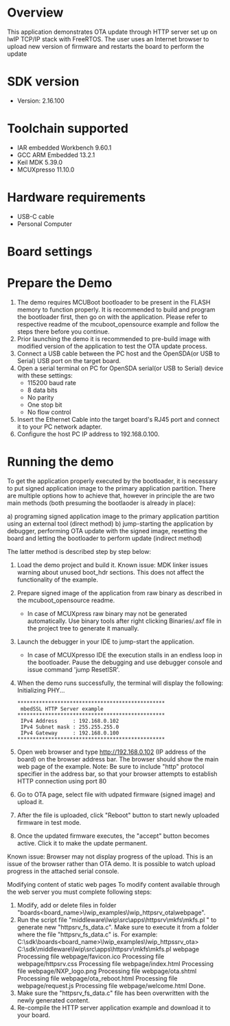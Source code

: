 Overview
========

This application demonstrates OTA update through HTTP server set up on lwIP TCP/IP stack with
FreeRTOS. The user uses an Internet browser to upload new version of firmware and restarts the board to perform the update


SDK version
===========
- Version: 2.16.100

Toolchain supported
===================
- IAR embedded Workbench  9.60.1
- GCC ARM Embedded  13.2.1
- Keil MDK  5.39.0
- MCUXpresso  11.10.0

Hardware requirements
=====================
- USB-C cable
- Personal Computer


Board settings
==============

Prepare the Demo
================
1. The demo requires MCUBoot bootloader to be present in the FLASH memory to function properly.
   It is recommended to build and program the bootloader first, then go on with the application.
   Please refer to respective readme of the mcuboot_opensource example and follow the steps there before you continue.
2. Prior launching the demo it is recommended to pre-build image with modified version of the application to test the OTA update process.
3. Connect a USB cable between the PC host and the OpenSDA(or USB to Serial) USB port on the target board.
4. Open a serial terminal on PC for OpenSDA serial(or USB to Serial) device with these settings:
    - 115200 baud rate
    - 8 data bits
    - No parity
    - One stop bit
    - No flow control
5. Insert the Ethernet Cable into the target board's RJ45 port and connect it to your PC network adapter.
6. Configure the host PC IP address to 192.168.0.100.

Running the demo
================
To get the application properly executed by the bootloader, it is necessary to put signed application image to the primary application partition.
There are multiple options how to achieve that, however in principle the are two main methods (both presuming the bootlaoder is already in place):

a)  programing signed application image to the primary application partition using an external tool (direct method)
b)  jump-starting the application by debugger, performing OTA update with the signed image, resetting the board and letting the bootloader to perform update (indirect method)

The latter method is described step by step below:

1.  Load the demo project and build it.
    Known issue: MDK linker issues warning about unused boot_hdr sections. This does not affect the functionality of the example.
    
2.  Prepare signed image of the application from raw binary as described in the mcuboot_opensource readme.
     - In case of MCUXpress raw binary may not be generated automatically. Use binary tools after right clicking Binaries/.axf file in the project tree to generate it manually.
    
3.  Launch the debugger in your IDE to jump-start the application.
     - In case of MCUXpresso IDE the execution stalls in an endless loop in the bootloader. Pause the debugging and use debugger console and issue command 'jump ResetISR'.
     
4.  When the demo runs successfully, the terminal will display the following:
        Initializing PHY...

        ************************************************
         mbedSSL HTTP Server example
        ************************************************
         IPv4 Address     : 192.168.0.102
         IPv4 Subnet mask : 255.255.255.0
         IPv4 Gateway     : 192.168.0.100
        ************************************************
5. Open web browser and type http://192.168.0.102 (IP address of the board) on the browser address bar.
   The browser should show the main web page of the example.
   Note: Be sure to include "http" protocol specifier in the address bar, so that your browser attempts to establish HTTP connection using port 80
6. Go to OTA page, select file with udpated firmware (signed image) and upload it.
7. After the file is uploaded, click "Reboot" button to start newly uploaded firmware in test mode.
8. Once the updated firmware executes, the "accept" button becomes active. Click it to make the update permanent.

Known issue:
Browser may not display progress of the upload. This is an issue of the browser rather than OTA demo.
It is possible to watch upload progress in the attached serial console.

Modifying content of static web pages
To modify content available through the web server you must complete following steps:
  1. Modify, add or delete files in folder "boards\<board_name>\lwip_examples\lwip_httpsrv_ota\webpage".
  2. Run the script file "middleware\lwip\src\apps\httpsrv\mkfs\mkfs.pl <directory name>" to generate new "httpsrv_fs_data.c".
     Make sure to execute it from a folder where the file "httpsrv_fs_data.c" is. For example:
        C:\sdk\boards\<board_name>\lwip_examples\lwip_httpssrv_ota> C:\sdk\middleware\lwip\src\apps\httpsrv\mkfs\mkfs.pl webpage
		Processing file webpage/favicon.ico
        Processing file webpage/httpsrv.css
        Processing file webpage/index.html
        Processing file webpage/NXP_logo.png
        Processing file webpage/ota.shtml
        Processing file webpage/ota_reboot.html
        Processing file webpage/request.js
        Processing file webpage/welcome.html
		Done.
  3. Make sure the "httpsrv_fs_data.c" file has been overwritten with the newly generated content.
  4. Re-compile the HTTP server application example and download it to your board. 
